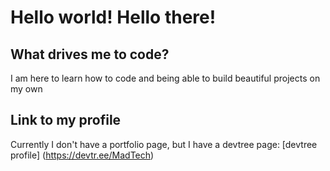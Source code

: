 # Hello world! Hello there!

## What drives me to code?
I am here to learn how to code and being able to build beautiful projects on my own

## Link to my profile

Currently I don't have a portfolio page, but I have a devtree page:
[devtree profile] (https://devtr.ee/MadTech)

